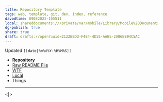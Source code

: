 ```yaml
---
title: Repository Template
tags: web, template, git, dev, index, reference
davodtime: 09082022-105511
local: shareddocuments:///private/var/mobile/Library/Mobile%20Documents/iCloud~md~obsidian/Documents/OBSHIDDIAN/drafts/2122EBD3-F4E4-4D55-AABE-2086BE94C5AC.md
dg-publish: true
share: true
draft: drafts://open?uuid=2122EBD3-F4E4-4D55-AABE-2086BE94C5AC
---
```

Updated `[[date|%m%d%Y-%H%M%S]]`

- [**Repository**](https://github.com/extratone/)
- [Raw README File](https://raw.githubusercontent.com/extratone/[REPO]/master/README.md)
- [WTF](https://davidblue.wtf/drafts/[[uuid|uuid]].html)
- [Local](shareddocuments:///private/var/mobile/Library/Mobile%20Documents/com~apple~CloudDocs/Written/[[uuid|uuid]].md)
- Things

---

<|>